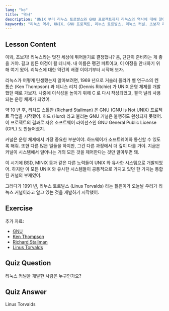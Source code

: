 ```yaml
---
lang: "ko"
title: "역사"
description: "UNIX 부터 리누스 토르발스와 GNU 프로젝트까지 리눅스의 역사에 대해 알아보세요. 초보자를 위해 그 기원과 진화를 이해합니다."
keywords: "리눅스 역사, UNIX, GNU 프로젝트, 리누스 토르발스, 리눅스 커널, 초보자 리눅스, 리눅스 튜토리얼, 리눅스 가이드"
---
```


## Lesson Content

이봐, 초보자! 리눅스라는 멋진 세상에 뛰어들기로 결정했나? 음, 단단히 준비하는 게 좋을 거야. 길고 힘든 여정이 될 테니까. 내 이름은 펭귄 피트이고, 이 여정을 안내하기 위해 여기 왔어. 리눅스에 대한 약간의 배경 이야기부터 시작해 보자.

리눅스가 어떻게 탄생했는지 알아보려면, 1969 년으로 거슬러 올라가 벨 연구소의 켄 톰슨 (Ken Thompson) 과 데니스 리치 (Dennis Ritchie) 가 UNIX 운영 체제를 개발했던 때로 가보자. 나중에 이식성을 높이기 위해 C 로 다시 작성되었고, 결국 널리 사용되는 운영 체제가 되었어.

약 10 년 후, 리처드 스톨만 (Richard Stallman) 은 GNU (GNU is Not UNIX) 프로젝트 작업을 시작했어. 허드 (Hurd) 라고 불리는 GNU 커널은 불행히도 완성되지 못했어. 이 프로젝트의 결과로 자유 소프트웨어 라이선스인 GNU General Public License (GPL) 도 만들어졌지.

커널은 운영 체제에서 가장 중요한 부분이야. 하드웨어가 소프트웨어와 통신할 수 있도록 해줘. 또한 다른 많은 일들을 하지만, 그건 다른 과정에서 더 깊이 다룰 거야. 지금은 커널이 시스템에서 일어나는 거의 모든 것을 제어한다는 것만 알아두면 돼.

이 시기에 BSD, MINIX 등과 같은 다른 노력들이 UNIX 와 유사한 시스템으로 개발되었어. 하지만 이 모든 UNIX 와 유사한 시스템들이 공통적으로 가지고 있던 한 가지는 통합된 커널의 부재였어.

그러다가 1991 년, 리누스 토르발스 (Linus Torvalds) 라는 젊은이가 오늘날 우리가 리눅스 커널이라고 알고 있는 것을 개발하기 시작했어.

## Exercise

추가 자료:

- [GNU](https://www.gnu.org/home.en.html)
- [Ken Thompson](https://en.wikipedia.org/wiki/Ken_Thompson)
- [Richard Stallman](https://stallman.org/)
- [Linus Torvalds](https://en.wikipedia.org/wiki/Linus_Torvalds)

## Quiz Question

리눅스 커널을 개발한 사람은 누구인가요?

## Quiz Answer

Linus Torvalds
